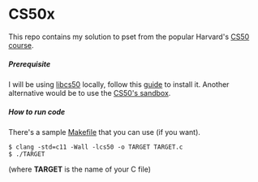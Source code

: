 # CS50x

This repo contains my solution to pset from the popular Harvard's [CS50 course](https://online-learning.harvard.edu/course/cs50-introduction-computer-science).

##### Prerequisite

I will be using [libcs50](https://github.com/cs50/libcs50/releases) locally, follow this [guide](https://cs50.readthedocs.io/library/c/) to install it. Another alternative would be to use the [CS50's sandbox](https://cs50.readthedocs.io/sandbox/).

##### How to run code

There's a sample [Makefile](https://en.wikipedia.org/wiki/Makefile) that you can use (if you want).

```console
$ clang -std=c11 -Wall -lcs50 -o TARGET TARGET.c
$ ./TARGET
```

(where **TARGET** is the name of your C file)
